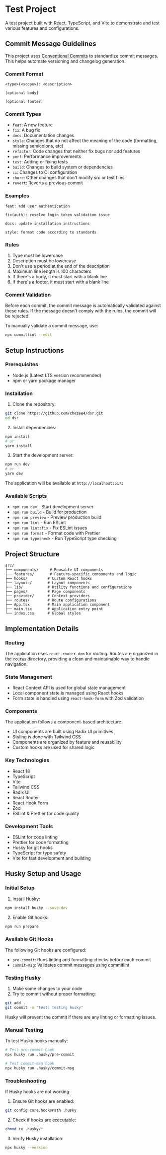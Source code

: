 # Test Project

A test project built with React, TypeScript, and Vite to demonstrate and test various features and configurations.

## Commit Message Guidelines

This project uses [Conventional Commits](https://www.conventionalcommits.org/) to standardize commit messages. This helps automate versioning and changelog generation.

### Commit Format

```
<type>(<scope>): <description>

[optional body]

[optional footer]
```

### Commit Types

- `feat`: A new feature
- `fix`: A bug fix
- `docs`: Documentation changes
- `style`: Changes that do not affect the meaning of the code (formatting, missing semicolons, etc)
- `refactor`: Code changes that neither fix bugs nor add features
- `perf`: Performance improvements
- `test`: Adding or fixing tests
- `build`: Changes to build system or dependencies
- `ci`: Changes to CI configuration
- `chore`: Other changes that don't modify src or test files
- `revert`: Reverts a previous commit

### Examples

```
feat: add user authentication
```

```
fix(auth): resolve login token validation issue
```

```
docs: update installation instructions
```

```
style: format code according to standards
```

### Rules

1. Type must be lowercase
2. Description must be lowercase
3. Don't use a period at the end of the description
4. Maximum line length is 100 characters
5. If there's a body, it must start with a blank line
6. If there's a footer, it must start with a blank line

### Commit Validation

Before each commit, the commit message is automatically validated against these rules. If the message doesn't comply with the rules, the commit will be rejected.

To manually validate a commit message, use:

```bash
npx commitlint --edit
```

## Setup Instructions

### Prerequisites

- Node.js (Latest LTS version recommended)
- npm or yarn package manager

### Installation

1. Clone the repository:

```bash
git clone https://github.com/chezee4/dsr.git
cd dsr
```

2. Install dependencies:

```bash
npm install
# or
yarn install
```

3. Start the development server:

```bash
npm run dev
# or
yarn dev
```

The application will be available at `http://localhost:5173`

### Available Scripts

- `npm run dev` - Start development server
- `npm run build` - Build for production
- `npm run preview` - Preview production build
- `npm run lint` - Run ESLint
- `npm run lint:fix` - Fix ESLint issues
- `npm run format` - Format code with Prettier
- `npm run typecheck` - Run TypeScript type checking

## Project Structure

```
src/
├── components/     # Reusable UI components
├── features/       # Feature-specific components and logic
├── hooks/         # Custom React hooks
├── layouts/       # Layout components
├── lib/           # Utility functions and configurations
├── pages/         # Page components
├── provider/      # Context providers
├── routes/        # Route configurations
├── App.tsx        # Main application component
├── main.tsx       # Application entry point
└── index.css      # Global styles
```

## Implementation Details

### Routing

The application uses `react-router-dom` for routing. Routes are organized in the `routes` directory, providing a clean and maintainable way to handle navigation.

### State Management

- React Context API is used for global state management
- Local component state is managed using React hooks
- Form state is handled using `react-hook-form` with Zod validation

### Components

The application follows a component-based architecture:

- UI components are built using Radix UI primitives
- Styling is done with Tailwind CSS
- Components are organized by feature and reusability
- Custom hooks are used for shared logic

### Key Technologies

- React 18
- TypeScript
- Vite
- Tailwind CSS
- Radix UI
- React Router
- React Hook Form
- Zod
- ESLint & Prettier for code quality

### Development Tools

- ESLint for code linting
- Prettier for code formatting
- Husky for git hooks
- TypeScript for type safety
- Vite for fast development and building

## Husky Setup and Usage

### Initial Setup

1. Install Husky:

```bash
npm install husky --save-dev
```

2. Enable Git hooks:

```bash
npm run prepare
```

### Available Git Hooks

The following Git hooks are configured:

- `pre-commit`: Runs linting and formatting checks before each commit
- `commit-msg`: Validates commit messages using commitlint

### Testing Husky

1. Make some changes to your code
2. Try to commit without proper formatting:

```bash
git add .
git commit -m "test: testing husky"
```

Husky will prevent the commit if there are any linting or formatting issues.

### Manual Testing

To test Husky hooks manually:

```bash
# Test pre-commit hook
npx husky run .husky/pre-commit

# Test commit-msg hook
npx husky run .husky/commit-msg
```

### Troubleshooting

If Husky hooks are not working:

1. Ensure Git hooks are enabled:

```bash
git config core.hooksPath .husky
```

2. Check if hooks are executable:

```bash
chmod +x .husky/*
```

3. Verify Husky installation:

```bash
npx husky --version
```
